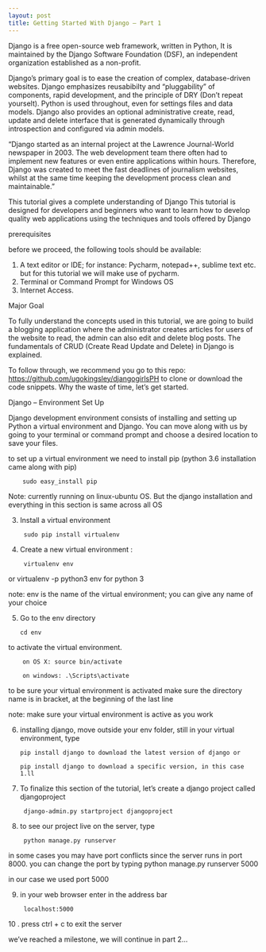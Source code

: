 ```yaml
---
layout: post
title: Getting Started With Django – Part 1
---
```

Django is a free open-source web framework, written in Python, It is maintained by the Django Software Foundation (DSF), an independent organization established as a non-profit.

Django’s primary goal is to ease the creation of complex, database-driven websites. Django emphasizes reusabibilty and “pluggability” of components, rapid development, and the principle of DRY (Don’t repeat yourselt). Python is used throughout, even for settings files and data models. Django also provides an optional administrative create, read, update and delete interface that is generated dynamically through introspection and configured via admin models.

“Django started as an internal project at the Lawrence Journal-World newspaper in 2003. The web development team there often had to implement new features or even entire applications within hours. Therefore, Django was created to meet the fast deadlines of journalism websites, whilst at the same time keeping the development process clean and maintainable.”

This tutorial gives a complete understanding of Django
This tutorial is designed for developers and beginners who want to learn how to develop quality web applications using the techniques and tools offered by Django

prerequisites

before we proceed, the following tools should be available:

1. A text editor or IDE; for instance: Pycharm, notepad++, sublime text etc. but for this tutorial we will make use of pycharm.
2. Terminal or Command Prompt for Windows OS
3. Internet Access.

Major Goal

To fully understand the concepts used in this tutorial, we are going to build a blogging application where the administrator creates articles for users of the website to read, the admin can also edit and delete blog posts. The fundamentals of CRUD (Create Read Update and Delete) in Django is explained. 

To follow through, we recommend you go to this repo: https://github.com/ugokingsley/djangogirlsPH  to clone or download the code snippets. Why the waste of time, let’s get started.



Django – Environment Set Up

Django development environment consists of installing and setting up Python a virtual environment and Django. You can move along with us by going to your terminal or command prompt and choose a desired location to save your files.

to set up a virtual environment we need to install pip (python 3.6 installation came along with pip)

		sudo easy_install pip

    
Note: currently running on linux-ubuntu OS. But the django installation and everything in this section is same across all OS

3. Install a virtual environment

		sudo pip install virtualenv

4. Create a new virtual environment :

		virtualenv env 
or
		virtualenv -p python3 env for python 3


note: env is the name of the virtual environment; you can give any name of your choice

5.  Go to the env directory

		cd env

to activate the virtual environment.

		on OS X: source bin/activate

		on windows: .\Scripts\activate


to be sure your virtual environment is activated make sure the directory name is in bracket, at the beginning of the last line


note: make sure your virtual environment is active as you work

6.  installing django, move outside your env folder, still in your virtual environment, type

		pip install django to download the latest version of django or

		pip install django to download a specific version, in this case 1.ll



7. To finalize this section of the tutorial, let’s create a django project called djangoproject

		django-admin.py startproject djangoproject



8. to see our project live on the server, type

		python manage.py runserver

in some cases you may have port conflicts since the server runs in port 8000. you can change the port by typing
		python manage.py runserver 5000

in our case we used port 5000


9. in your web browser enter in the address bar

  		localhost:5000


10 . press ctrl + c to exit the server


we’ve reached a milestone, we will continue in part 2...
